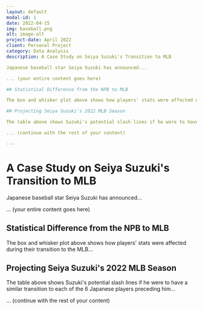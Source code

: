 ```yaml
---
layout: default
modal-id: 1
date: 2022-04-15
img: baseball.png
alt: image-alt
project-date: April 2022
client: Personal Project
category: Data Analysis
description: A Case Study on Seiya Suzuki's Transition to MLB

Japanese baseball star Seiya Suzuki has announced...

... (your entire content goes here)

## Statistical Difference from the NPB to MLB

The box and whisker plot above shows how players' stats were affected during their transition to the MLB...

## Projecting Seiya Suzuki's 2022 MLB Season

The table above shows Suzuki's potential slash lines if he were to have a similar transition to each of the 6 Japanese players preceding him...

... (continue with the rest of your content)

---
```

# A Case Study on Seiya Suzuki's Transition to MLB

Japanese baseball star Seiya Suzuki has announced...

... (your entire content goes here)

## Statistical Difference from the NPB to MLB

The box and whisker plot above shows how players' stats were affected during their transition to the MLB...

## Projecting Seiya Suzuki's 2022 MLB Season

The table above shows Suzuki's potential slash lines if he were to have a similar transition to each of the 6 Japanese players preceding him...

... (continue with the rest of your content)
